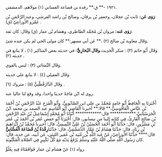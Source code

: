 ١٩٢١ -** ق:** رفدة بن قضاعة الغساني (١) مولاهم، الدمشقي.

**رَوَى عَن:** ثابت بْن عجلان، وجعفر بْن برقان، وصالح بْن راشد القرشي، وعبد الرَّحْمَنِ بْن عَمْرو الأَوزاعِيّ (ق) .

**رَوَى عَنه:** مروان بْن مُحَمَّد الطاطري، وهشام بْن عمار (ق) وَقَال: كان ثقة.

وَقَال معاوية بْن صالح (٢) ،** عَن أبي مسهر:** كان مولى الحي لم يكن عنده شئ.

وَقَال أَبُو حاتم (٣) : منكر الْحَدِيث.**وقَال البُخارِيُّ:** في حديثه بعض المناكير (١) ، لا يتابع في حديثه (٢) .

وَقَال النَّسَائي (٣) : ليس بالقوي.

وَقَال العقيلي (٤) : لا يتابع على حديثه.

وَقَال الدَّارَقُطْنِيُّ (٥) : متروك (٦) .

روى له ابْن مَاجَهْ حديثا واحدا، وقد وقع لنا عاليا عنه.

أَخْبَرَنَا بِهِ الْحَافِظُ أَبُو حَامِدٍ مُحَمَّدُ بن علي ابن الصَّابُونِيُّ، وأَبُو الْفَرَجِ عَبْدُ الرَّحْمَنِ بْنُ أَحْمَدَ بْنِ عَبَّاسٍ الْفَاقُوسِيُّ،** قَالا:** أخبرنا الْقَاضِي أَبُو الْقَاسِمِ عبد الصمد بن محمد ابْنُ الْحَرَسْتَانِيِّ،************ قال:************ أَنْبَأَنَا أَبُو مُحَمَّدٍ إِسْمَاعِيلُ بْنُ عَبْدِ الرَّحْمَنِ بْنِ صَالِحٍ الْقَارِئُ، فِي كِتَابِهِ إلينا من نيسابور، قال: أَخْبَرَنَا أَبُو حفص عُمَر بْن أَحْمَدَ بْنِ عُمَر بْنِ مَسْرُورٍ، قال: حَدَّثَنَا أَبُو أَحْمَدَ الْحُسَيْنُ بْنُ عَلِيٍّ التَّمِيمِيُّ، قال: أخبرنا مُحَمَّدُ بْنُ إِبْرَاهِيمَ بْنِ زِيَادٍ، قال: حَدَّثَنَا هِشَامُ بْنُ عَمَّارٍ الدِّمَشْقِيُّ، قال: حَدَّثَنَا**رِفْدَةُ بْنُ قُضَاعَةَ الْغَسَّانِيُّ** قال:**** حَدَّثَنَا الأَوزاعِيّ، عَنْ عَبد اللَّهِ بْن عُبَيد بْن عُمَير الليثي، عَن أبيه، عن جده، قال: كان رَسُول اللَّهِ صَلَّى اللَّهُ عَلَيْهِ وسَلَّمَ يَرْفَعُ يَدَيْهِ مَعَ كُلِّ تَكْبِيرٍ فِي الصَّلاةِ الْمَكْتُوبَةِ.

رواه (١) عَنْ هشام بْن عمار فَوَافَقَنَاهُ فِيهِ بِعُلُوٍّ.
